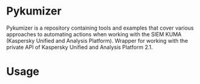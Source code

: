 # Pykumizer
Pykumizer is a repository containing tools and examples that cover various approaches to automating actions when working with the SIEM KUMA (Kaspersky Unified and Analysis Platform).
Wrapper for working with the private API of Kaspersky Unified and Analysis Platform 2.1.
# Usage

 
